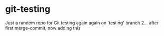 # git-testing
Just a random repo for Git testing
again
again on 'testing' branch
2...
after first merge-commit, now adding this
